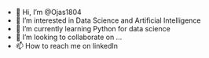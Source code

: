 - 👋 Hi, I’m @Ojas1804
- 👀 I’m interested in Data Science and Artificial Intelligence
- 🌱 I’m currently learning Python for data science
- 💞️ I’m looking to collaborate on ...
- 📫 How to reach me on linkedIn

<!---
Ojas1804/Ojas1804 is a ✨ special ✨ repository because its `README.md` (this file) appears on your GitHub profile.
You can click the Preview link to take a look at your changes.
--->
